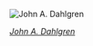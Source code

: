 
![John A. Dahlgren](https://upload.wikimedia.org/wikipedia/commons/thumb/1/1d/Admiral_John_Dahlgren_-_NARA_-_528718_edit.jpg/450px-Admiral_John_Dahlgren_-_NARA_-_528718_edit.jpg)

*[John A. Dahlgren](https://wikipedia.org/wiki/File:Admiral_John_Dahlgren_-_NARA_-_528718_edit.jpg)*
